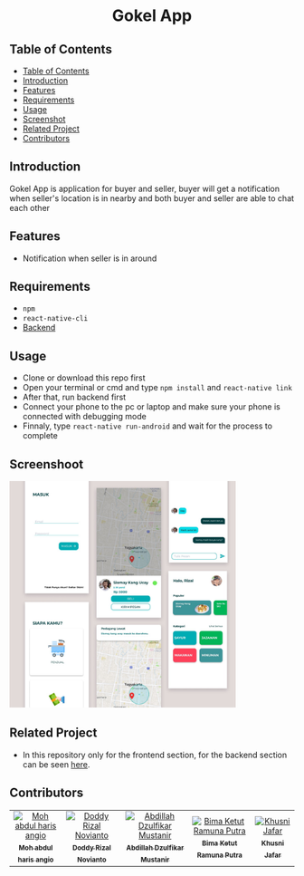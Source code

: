 <div align=center>
    <h1>Gokel App</h1>
</div>

## Table of Contents

- [Table of Contents](#Table-of-Contents)
- [Introduction](#Introduction)
- [Features](#Features)
- [Requirements](#Requirements)
- [Usage](#Usage)
- [Screenshot](#Screenshoot)
- [Related Project](#Related-Project)
- [Contributors](#Contributors)

## Introduction


Gokel App is application for buyer and seller, buyer will get a notification when seller's location is in nearby and both buyer and seller are able to chat each other

## Features

- Notification when seller is in around

## Requirements

- `npm`
- `react-native-cli`
- [Backend]()

## Usage

- Clone or download this repo first
- Open your terminal or cmd and type `npm install` and `react-native link`
- After that, run backend first
- Connect your phone to the pc or laptop and make sure your phone is connected with debugging mode
- Finnaly, type `react-native run-android` and wait for the process to complete

## Screenshoot

<img src="src/images/home.jpeg" width="400px;" alt="X"/>

  
## Related Project
 
* In this repository only for the frontend section, for the backend section can be seen [here]().

## Contributors
<center>
  <table>
    <tr>
      <td align="center">
        <a href="https://github.com/ayiangio">
          <img width="100" src="https://avatars2.githubusercontent.com/u/15377357?s=400&v=4" alt="Moh abdul haris angio"><br/>
          <sub><b>Moh abdul haris angio</b></sub>
        </a>
      </td>
      <td align="center">
        <a href="https://github.com/Drzaln">
          <img width="100" src="https://avatars2.githubusercontent.com/u/33492469?s=400&v=4" alt="Doddy Rizal Novianto"><br/>
          <sub><b>Doddy Rizal Novianto</b></sub>
        </a>
      </td>
      <td align="center">
        <a href="https://github.com/abdillahtop">
          <img width="100" src="https://avatars2.githubusercontent.com/u/50162090?s=400&v=4" alt="Abdillah Dzulfikar Mustanir"><br/>
          <sub><b>Abdillah Dzulfikar Mustanir</b></sub>
        </a>
      </td>
      <td align="center">
        <a href="https://github.com/bimtut">
          <img width="100" src="https://avatars1.githubusercontent.com/u/37969013?s=400&v=4" alt="Bima Ketut Ramuna Putra"><br/>
          <sub><b>Bima Ketut Ramuna Putra</b></sub>
        </a>
      </td>
      <td align="center">
        <a href="https://github.com/Khusnijafar">
          <img width="100" src="https://avatars3.githubusercontent.com/u/44925089?s=460&v=4" alt="Khusni Jafar"><br/>
          <sub><b>Khusni Jafar</b></sub>
        </a>
      </td>
    </tr>
  </table>
</center>
